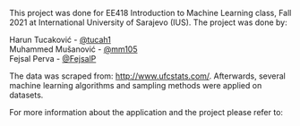 This project was done for EE418 Introduction to Machine Learning class, Fall 2021 at International University of Sarajevo (IUS). The project was done by:

Harun Tucaković - [@tucah1](https://github.com/tucah1)\
Muhammed Mušanović - [@mm105](https://github.com/mm105)\
Fejsal Perva - [@FejsalP](https://github.com/FejsalP)

The data was scraped from: http://www.ufcstats.com/. Afterwards, several machine learning algorithms and sampling methods were applied on datasets.

For more information about the application and the project please refer to: 

